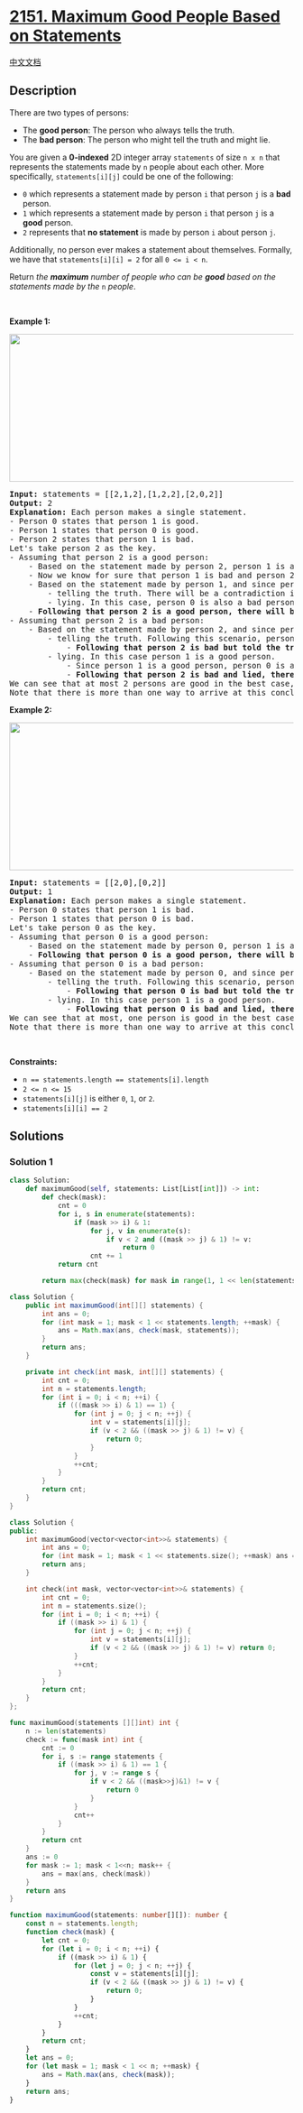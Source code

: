 # [2151. Maximum Good People Based on Statements](https://leetcode.com/problems/maximum-good-people-based-on-statements)

[中文文档](./solution/2100-2199/2151.Maximum%20Good%20People%20Based%20on%20Statements/README.md)

<!-- tags:Bit Manipulation,Array,Backtracking,Enumeration -->

## Description

<p>There are two types of persons:</p>

<ul>
	<li>The <strong>good person</strong>: The person who always tells the truth.</li>
	<li>The <strong>bad person</strong>: The person who might tell the truth and might lie.</li>
</ul>

<p>You are given a <strong>0-indexed</strong> 2D integer array <code>statements</code> of size <code>n x n</code> that represents the statements made by <code>n</code> people about each other. More specifically, <code>statements[i][j]</code> could be one of the following:</p>

<ul>
	<li><code>0</code> which represents a statement made by person <code>i</code> that person <code>j</code> is a <strong>bad</strong> person.</li>
	<li><code>1</code> which represents a statement made by person <code>i</code> that person <code>j</code> is a <strong>good</strong> person.</li>
	<li><code>2</code> represents that <strong>no statement</strong> is made by person <code>i</code> about person <code>j</code>.</li>
</ul>

<p>Additionally, no person ever makes a statement about themselves. Formally, we have that <code>statements[i][i] = 2</code> for all <code>0 &lt;= i &lt; n</code>.</p>

<p>Return <em>the <strong>maximum</strong> number of people who can be <strong>good</strong> based on the statements made by the </em><code>n</code><em> people</em>.</p>

<p>&nbsp;</p>
<p><strong class="example">Example 1:</strong></p>
<img alt="" src="./images/logic1.jpg" style="width: 600px; height: 262px;" />
<pre>
<strong>Input:</strong> statements = [[2,1,2],[1,2,2],[2,0,2]]
<strong>Output:</strong> 2
<strong>Explanation:</strong> Each person makes a single statement.
- Person 0 states that person 1 is good.
- Person 1 states that person 0 is good.
- Person 2 states that person 1 is bad.
Let&#39;s take person 2 as the key.
- Assuming that person 2 is a good person:
    - Based on the statement made by person 2, person 1 is a bad person.
    - Now we know for sure that person 1 is bad and person 2 is good.
    - Based on the statement made by person 1, and since person 1 is bad, they could be:
        - telling the truth. There will be a contradiction in this case and this assumption is invalid.
        - lying. In this case, person 0 is also a bad person and lied in their statement.
    - <strong>Following that person 2 is a good person, there will be only one good person in the group</strong>.
- Assuming that person 2 is a bad person:
    - Based on the statement made by person 2, and since person 2 is bad, they could be:
        - telling the truth. Following this scenario, person 0 and 1 are both bad as explained before.
            - <strong>Following that person 2 is bad but told the truth, there will be no good persons in the group</strong>.
        - lying. In this case person 1 is a good person.
            - Since person 1 is a good person, person 0 is also a good person.
            - <strong>Following that person 2 is bad and lied, there will be two good persons in the group</strong>.
We can see that at most 2 persons are good in the best case, so we return 2.
Note that there is more than one way to arrive at this conclusion.
</pre>

<p><strong class="example">Example 2:</strong></p>
<img alt="" src="./images/logic2.jpg" style="width: 600px; height: 262px;" />
<pre>
<strong>Input:</strong> statements = [[2,0],[0,2]]
<strong>Output:</strong> 1
<strong>Explanation:</strong> Each person makes a single statement.
- Person 0 states that person 1 is bad.
- Person 1 states that person 0 is bad.
Let&#39;s take person 0 as the key.
- Assuming that person 0 is a good person:
    - Based on the statement made by person 0, person 1 is a bad person and was lying.
    - <strong>Following that person 0 is a good person, there will be only one good person in the group</strong>.
- Assuming that person 0 is a bad person:
    - Based on the statement made by person 0, and since person 0 is bad, they could be:
        - telling the truth. Following this scenario, person 0 and 1 are both bad.
            - <strong>Following that person 0 is bad but told the truth, there will be no good persons in the group</strong>.
        - lying. In this case person 1 is a good person.
            - <strong>Following that person 0 is bad and lied, there will be only one good person in the group</strong>.
We can see that at most, one person is good in the best case, so we return 1.
Note that there is more than one way to arrive at this conclusion.
</pre>

<p>&nbsp;</p>
<p><strong>Constraints:</strong></p>

<ul>
	<li><code>n == statements.length == statements[i].length</code></li>
	<li><code>2 &lt;= n &lt;= 15</code></li>
	<li><code>statements[i][j]</code> is either <code>0</code>, <code>1</code>, or <code>2</code>.</li>
	<li><code>statements[i][i] == 2</code></li>
</ul>

## Solutions

### Solution 1

<!-- tabs:start -->

```python
class Solution:
    def maximumGood(self, statements: List[List[int]]) -> int:
        def check(mask):
            cnt = 0
            for i, s in enumerate(statements):
                if (mask >> i) & 1:
                    for j, v in enumerate(s):
                        if v < 2 and ((mask >> j) & 1) != v:
                            return 0
                    cnt += 1
            return cnt

        return max(check(mask) for mask in range(1, 1 << len(statements)))
```

```java
class Solution {
    public int maximumGood(int[][] statements) {
        int ans = 0;
        for (int mask = 1; mask < 1 << statements.length; ++mask) {
            ans = Math.max(ans, check(mask, statements));
        }
        return ans;
    }

    private int check(int mask, int[][] statements) {
        int cnt = 0;
        int n = statements.length;
        for (int i = 0; i < n; ++i) {
            if (((mask >> i) & 1) == 1) {
                for (int j = 0; j < n; ++j) {
                    int v = statements[i][j];
                    if (v < 2 && ((mask >> j) & 1) != v) {
                        return 0;
                    }
                }
                ++cnt;
            }
        }
        return cnt;
    }
}
```

```cpp
class Solution {
public:
    int maximumGood(vector<vector<int>>& statements) {
        int ans = 0;
        for (int mask = 1; mask < 1 << statements.size(); ++mask) ans = max(ans, check(mask, statements));
        return ans;
    }

    int check(int mask, vector<vector<int>>& statements) {
        int cnt = 0;
        int n = statements.size();
        for (int i = 0; i < n; ++i) {
            if ((mask >> i) & 1) {
                for (int j = 0; j < n; ++j) {
                    int v = statements[i][j];
                    if (v < 2 && ((mask >> j) & 1) != v) return 0;
                }
                ++cnt;
            }
        }
        return cnt;
    }
};
```

```go
func maximumGood(statements [][]int) int {
	n := len(statements)
	check := func(mask int) int {
		cnt := 0
		for i, s := range statements {
			if ((mask >> i) & 1) == 1 {
				for j, v := range s {
					if v < 2 && ((mask>>j)&1) != v {
						return 0
					}
				}
				cnt++
			}
		}
		return cnt
	}
	ans := 0
	for mask := 1; mask < 1<<n; mask++ {
		ans = max(ans, check(mask))
	}
	return ans
}
```

```ts
function maximumGood(statements: number[][]): number {
    const n = statements.length;
    function check(mask) {
        let cnt = 0;
        for (let i = 0; i < n; ++i) {
            if ((mask >> i) & 1) {
                for (let j = 0; j < n; ++j) {
                    const v = statements[i][j];
                    if (v < 2 && ((mask >> j) & 1) != v) {
                        return 0;
                    }
                }
                ++cnt;
            }
        }
        return cnt;
    }
    let ans = 0;
    for (let mask = 1; mask < 1 << n; ++mask) {
        ans = Math.max(ans, check(mask));
    }
    return ans;
}
```

<!-- tabs:end -->

<!-- end -->
